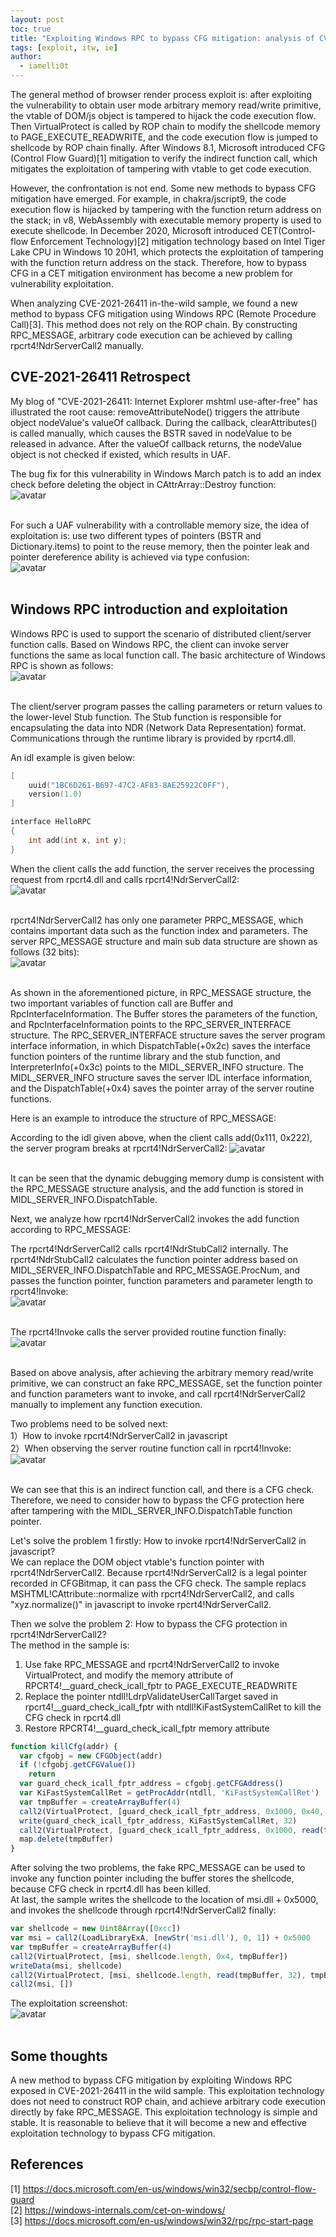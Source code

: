 ```yaml
---
layout: post
toc: true
title: "Exploiting Windows RPC to bypass CFG mitigation: analysis of CVE-2021-26411 in-the-wild sample"
tags: [exploit, itw, ie]
author:
  - iamelli0t
---
```


The general method of browser render process exploit is: after exploiting the vulnerability to obtain user mode arbitrary memory read/write primitive, the vtable of DOM/js object is tampered to hijack the code execution flow. Then VirtualProtect is called by ROP chain to modify the shellcode memory to PAGE_EXECUTE_READWRITE, and the code execution flow is jumped to shellcode by ROP chain finally. After Windows 8.1, Microsoft introduced CFG (Control Flow Guard)[1] mitigation to verify the indirect function call, which mitigates the exploitation of tampering with vtable to get code execution.<br>

However, the confrontation is not end. Some new methods to bypass CFG mitigation  have emerged. For example, in chakra/jscript9, the code execution flow is hijacked by tampering with the function return address on the stack; in v8, WebAssembly with executable memory property is used to execute shellcode. In December 2020, Microsoft introduced CET(Control-flow Enforcement Technology)[2] mitigation technology based on Intel Tiger Lake CPU in Windows 10 20H1, which protects the exploitation of tampering with the function return address on the stack. Therefore, how to bypass CFG in a CET mitigation environment has become a new problem for vulnerability exploitation.<br>

When analyzing CVE-2021-26411 in-the-wild sample, we found a new method to bypass CFG mitigation using Windows RPC (Remote Procedure Call)[3]. This method does not rely on the ROP chain. By constructing RPC_MESSAGE, arbitrary code execution can be achieved by calling rpcrt4!NdrServerCall2 manually. <br>

##  CVE-2021-26411 Retrospect
My blog of "CVE-2021-26411: Internet Explorer mshtml use-after-free" 
has illustrated the root cause: removeAttributeNode() triggers the attribute object nodeValue's valueOf callback. During the callback, clearAttributes() is called manually, which causes the BSTR saved in nodeValue to be released in advance. After the valueOf callback returns, the nodeValue object is not checked if existed, which results in UAF.<br>

The bug fix for this vulnerability in Windows March patch is to add an index check before deleting the object in CAttrArray::Destroy function:<br>
![avatar](/images/RPC-Bypass-CFG/1.png)<br><br>

For such a UAF vulnerability with a controllable memory size, the idea of exploitation is: use two different types of pointers (BSTR and Dictionary.items) to point to the reuse memory, then the pointer leak and pointer dereference ability is achieved via type confusion:<br>
![avatar](/images/RPC-Bypass-CFG/2.png)<br><br>


##  Windows RPC introduction and exploitation
Windows RPC is used to support the scenario of distributed client/server function calls. Based on Windows RPC, the client can invoke server functions the same as local function call. The basic architecture of Windows RPC is shown as follows:<br>
![avatar](/images/RPC-Bypass-CFG/3.png)<br><br>

The client/server program passes the calling parameters or return values to the lower-level Stub function. The Stub function is responsible for encapsulating the data into NDR (Network Data Representation) format. Communications through the runtime library is provided by rpcrt4.dll.<br>

An idl example is given below:<br>
```cpp
[
	uuid("1BC6D261-B697-47C2-AF83-8AE25922C0FF"),
	version(1.0)
]

interface HelloRPC
{
	int add(int x, int y);
}
```

When the client calls the add function, the server receives the processing request from rpcrt4.dll and calls rpcrt4!NdrServerCall2:<br>
![avatar](/images/RPC-Bypass-CFG/4.png)<br><br>

rpcrt4!NdrServerCall2 has only one parameter PRPC_MESSAGE, which contains important data such as the function index and parameters. The server RPC_MESSAGE structure and main sub data structure are shown as follows (32 bits):<br>
![avatar](/images/RPC-Bypass-CFG/5.png)<br><br>

As shown in the aforementioned picture, in RPC_MESSAGE structure, the two important variables of function call are Buffer and RpcInterfaceInformation. The Buffer stores the parameters of the function, and RpcInterfaceInformation points to the RPC_SERVER_INTERFACE structure. The RPC_SERVER_INTERFACE structure saves the server program interface information, in which DispatchTable(+0x2c) saves the interface function pointers of the runtime library and the stub function, and InterpreterInfo(+0x3c) points to the MIDL_SERVER_INFO structure. The MIDL_SERVER_INFO structure saves the server IDL interface information, and the DispatchTable(+0x4) saves the pointer array of the server routine functions.<br>

Here is an example to introduce the structure of RPC_MESSAGE:<br>

According to the idl given above, when the client calls add(0x111, 0x222), the server program breaks at rpcrt4!NdrServerCall2:
![avatar](/images/RPC-Bypass-CFG/6.png)<br><br>

It can be seen that the dynamic debugging memory dump is consistent with the RPC_MESSAGE structure analysis, and the add function is stored in MIDL_SERVER_INFO.DispatchTable.<br>

Next, we analyze how rpcrt4!NdrServerCall2 invokes the add function according to RPC_MESSAGE:<br>

The rpcrt4!NdrServerCall2 calls rpcrt4!NdrStubCall2 internally. The rpcrt4!NdrStubCall2 calculates the function pointer address based on MIDL_SERVER_INFO.DispatchTable and RPC_MESSAGE.ProcNum, and passes the function pointer, function parameters and parameter length to rpcrt4!Invoke:<br>
![avatar](/images/RPC-Bypass-CFG/7.png)<br><br>

The rpcrt4!Invoke calls the server provided routine function finally:<br>
![avatar](/images/RPC-Bypass-CFG/8.png)<br><br>

Based on above analysis, after achieving the arbitrary memory read/write primitive, we can construct an fake RPC_MESSAGE, set the function pointer and function parameters want to invoke, and call rpcrt4!NdrServerCall2 manually to implement any function execution.<br>

Two problems need to be solved next:<br>
1）How to invoke rpcrt4!NdrServerCall2 in javascript<br>
2）When observing the server routine function call in rpcrt4!Invoke:<br>
![avatar](/images/RPC-Bypass-CFG/9.png)<br><br>

We can see that this is an indirect function call, and there is a CFG check. Therefore, we need to consider how to bypass the CFG protection here after tampering with the MIDL_SERVER_INFO.DispatchTable function pointer.<br>

Let's solve the problem 1 firstly: How to invoke rpcrt4!NdrServerCall2 in javascript?<br>
We can replace the DOM object vtable's function pointer with rpcrt4!NdrServerCall2. Because rpcrt4!NdrServerCall2 is a legal pointer recorded in CFGBitmap, it can pass the CFG check. The sample replacs MSHTML!CAttribute::normalize with rpcrt4!NdrServerCall2, and calls "xyz.normalize()" in javascript to invoke rpcrt4!NdrServerCall2.<br>

Then we solve the problem 2: How to bypass the CFG protection in rpcrt4!NdrServerCall2?<br>
The method in the sample is:<br>
1) Use fake RPC_MESSAGE and rpcrt4!NdrServerCall2 to invoke VirtualProtect, and modify the memory attribute of RPCRT4!__guard_check_icall_fptr to PAGE_EXECUTE_READWRITE<br>
2) Replace the pointer ntdll!LdrpValidateUserCallTarget saved in rpcrt4!__guard_check_icall_fptr with ntdll!KiFastSystemCallRet to kill the CFG check in rpcrt4.dll<br>
3) Restore RPCRT4!__guard_check_icall_fptr memory attribute<br>

```javascript
function killCfg(addr) {
  var cfgobj = new CFGObject(addr)
  if (!cfgobj.getCFGValue()) 
    return
  var guard_check_icall_fptr_address = cfgobj.getCFGAddress()
  var KiFastSystemCallRet = getProcAddr(ntdll, 'KiFastSystemCallRet')
  var tmpBuffer = createArrayBuffer(4)
  call2(VirtualProtect, [guard_check_icall_fptr_address, 0x1000, 0x40, tmpBuffer])
  write(guard_check_icall_fptr_address, KiFastSystemCallRet, 32)
  call2(VirtualProtect, [guard_check_icall_fptr_address, 0x1000, read(tmpBuffer, 32), tmpBuffer])
  map.delete(tmpBuffer)
} 
```

After solving the two problems, the fake RPC_MESSAGE can be used to invoke any function pointer including the buffer stores the shellcode, because CFG check in rpcrt4.dll has been killed. <br>
At last, the sample writes the shellcode to the location of msi.dll + 0x5000, and invokes the shellcode through rpcrt4!NdrServerCall2 finally:<br>

```javascript
var shellcode = new Uint8Array([0xcc])
var msi = call2(LoadLibraryExA, [newStr('msi.dll'), 0, 1]) + 0x5000
var tmpBuffer = createArrayBuffer(4)
call2(VirtualProtect, [msi, shellcode.length, 0x4, tmpBuffer])
writeData(msi, shellcode)
call2(VirtualProtect, [msi, shellcode.length, read(tmpBuffer, 32), tmpBuffer])
call2(msi, [])
```

The exploitation screenshot:<br>
![avatar](/images/RPC-Bypass-CFG/10.png)<br><br>

## Some thoughts
A new method to bypass CFG mitigation by exploiting Windows RPC exposed in CVE-2021-26411 in the wild sample. This exploitation technology does not need to construct ROP chain, and achieve arbitrary code execution directly by fake RPC_MESSAGE. This exploitation technology is simple and stable. It is reasonable to believe that it will become a new and effective exploitation technology to bypass CFG mitigation.

## References
[1] https://docs.microsoft.com/en-us/windows/win32/secbp/control-flow-guard<br>
[2] https://windows-internals.com/cet-on-windows/<br>
[3] https://docs.microsoft.com/en-us/windows/win32/rpc/rpc-start-page<br>

